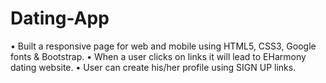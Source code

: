# Dating-App
•	Built a responsive page for web and mobile using HTML5, CSS3, Google fonts & Bootstrap.
•	When a user clicks on links it will lead to EHarmony dating website.
•	User can create his/her profile using SIGN UP links.
